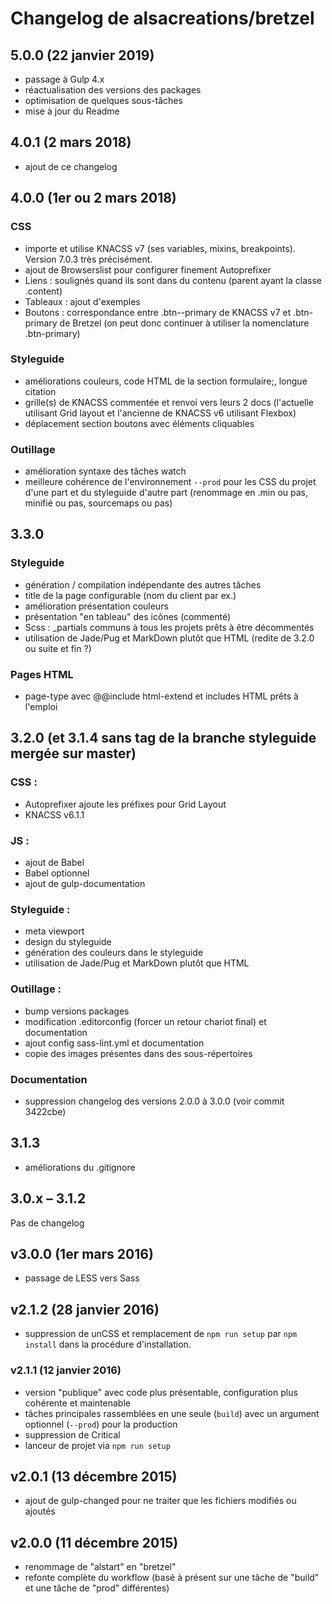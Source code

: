 # Changelog de alsacreations/bretzel

## 5.0.0 (22 janvier 2019)

- passage à Gulp 4.x
- réactualisation des versions des packages
- optimisation de quelques sous-tâches
- mise à jour du Readme

## 4.0.1 (2 mars 2018)

- ajout de ce changelog

## 4.0.0 (1er ou 2 mars 2018)

### CSS

- importe et utilise KNACSS v7 (ses variables, mixins, breakpoints). Version 7.0.3 très précisément.
- ajout de Browserslist pour configurer finement Autoprefixer
- Liens : soulignés quand ils sont dans du contenu (parent ayant la classe .content)
- Tableaux : ajout d'exemples
- Boutons : correspondance entre .btn--primary de KNACSS v7 et .btn-primary de Bretzel (on peut donc continuer à utiliser la nomenclature .btn-primary)

### Styleguide

- améliorations couleurs, code HTML de la section formulaire;, longue citation
- grille(s) de KNACSS commentée et renvoi vers leurs 2 docs (l'actuelle utilisant Grid layout et l'ancienne de KNACSS v6 utilisant Flexbox)
- déplacement section boutons avec éléments cliquables

### Outillage

- amélioration syntaxe des tâches watch
- meilleure cohérence de l'environnement `--prod` pour les CSS du projet d'une part et du styleguide d'autre part (renommage en .min ou pas, minifié ou pas, sourcemaps ou pas)


## 3.3.0

### Styleguide

- génération / compilation indépendante des autres tâches
- title de la page configurable (nom du client par ex.)
- amélioration présentation couleurs
- présentation "en tableau" des icônes (commenté)
- Scss : _partials communs à tous les projets prêts à être décommentés
- utilisation de Jade/Pug et MarkDown plutôt que HTML (redite de 3.2.0 ou suite et fin ?)

### Pages HTML

- page-type avec @@include html-extend et includes HTML prêts à l'emploi


## 3.2.0 (et 3.1.4 sans tag de la branche styleguide mergée sur master)

### CSS :

- Autoprefixer ajoute les préfixes pour Grid Layout
- KNACSS v6.1.1

### JS :

- ajout de Babel
- Babel optionnel
- ajout de gulp-documentation

### Styleguide :

- meta viewport
- design du styleguide
- génération des couleurs dans le styleguide
- utilisation de Jade/Pug et MarkDown plutôt que HTML

### Outillage :

- bump versions packages
- modification .editorconfig (forcer un retour chariot final) et documentation
- ajout config sass-lint.yml et documentation
- copie des images présentes dans des sous-répertoires

### Documentation

- suppression changelog des versions 2.0.0 à 3.0.0 (voir commit 3422cbe)

## 3.1.3

- améliorations du .gitignore


## 3.0.x – 3.1.2

Pas de changelog


## v3.0.0 (1er mars 2016)

- passage de LESS vers Sass


## v2.1.2 (28 janvier 2016)

- suppression de unCSS et remplacement de `npm run setup` par `npm install` dans la procédure d'installation.


### v2.1.1 (12 janvier 2016)

- version "publique" avec code plus présentable, configuration plus cohérente et maintenable
- tâches principales rassemblées en une seule (`build`) avec un argument optionnel (`--prod`) pour la production
- suppression de Critical
- lanceur de projet via `npm run setup`


## v2.0.1 (13 décembre 2015)

- ajout de gulp-changed pour ne traiter que les fichiers modifiés ou ajoutés


## v2.0.0 (11 décembre 2015)

- renommage de "alstart" en "bretzel"
- refonte complète du workflow (basé à présent sur une tâche de "build" et une tâche de "prod" différentes)
